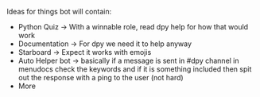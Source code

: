 Ideas for things bot will contain:
+ Python Quiz -> With a winnable role, read dpy help for how that would work
+ Documentation -> For dpy we need it to help anyway
+ Starboard -> Expect it works with emojis 
+ Auto Helper bot -> basically if a message is sent in #dpy channel in menudocs check the keywords and if it is something included then spit out the response with a ping to the user (not hard)
+ More
